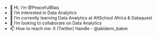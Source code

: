 - 👋 Hi, I’m @PeacefulBlaq
- 👀 I’m interested in Data Analytics
- 🌱 I’m currently learning Data Analytics at AltSchool Africa & Dataquest
- 💞️ I’m looking to collaborate on Data Analytics
- 📫 How to reach me: X (Twitter) Handle - @abidemi_bakre

<!---
PeacefulBlaq/PeacefulBlaq is a ✨ special ✨ repository because its `README.md` (this file) appears on your GitHub profile.
You can click the Preview link to take a look at your changes.
--->
